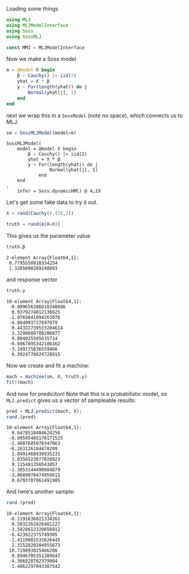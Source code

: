 Loading some things

````julia
using MLJ
using MLJModelInterface
using Soss
using SossMLJ

const MMI = MLJModelInterface
````





Now we make a Soss model

````julia
m = @model X begin
    β ~ Cauchy() |> iid(2)
    yhat = X * β
    y ~ For(length(yhat)) do j
        Normal(yhat[j], 1)
    end
end
````





next we wrap this in a `SossModel` (note no space), which connects us to MLJ.

````julia
sm = SossMLJModel(model=m)
````


````
SossMLJModel(
    model = @model X begin
        β ~ Cauchy() |> iid(2)
        yhat = X * β
        y ~ For(length(yhat)) do j
                Normal(yhat[j], 1)
            end
    end
,
    infer = Soss.dynamicHMC) @ 4…19
````





Let's get some fake data to try it out.

````julia
X = rand(Cauchy(),(10,2))

truth = rand(m(X=X))
````





This gives us the parameter value

````julia
truth.β
````


````
2-element Array{Float64,1}:
 0.7795558910334254
 1.3205090289240893
````





and response vector

````julia
truth.y
````


````
10-element Array{Float64,1}:
 -0.009656286618348886
  0.9379274012136625
 -1.0765641894263076
 -4.884093727697979
  0.44322739533204614
  3.3290688788206877
  9.804025505635714
 -0.6967895342106162
 -3.249175636559466
  0.3924770024728915
````





Now we create and fit a machine:

````julia
mach = machine(sm, X, truth.y)
fit!(mach)
````





And now for prediciton! Note that this is a probabilistic model, so `MLJ.predict` gives us a vector of sampleable results:

````julia
pred = MLJ.predict(mach, X);
rand.(pred)
````


````
10-element Array{Float64,1}:
  0.6478518484624256
 -0.09595465176171525
 -2.4607605070347063
 -6.263126184478209
  1.0491468939935231
  2.0356523077028923
  9.115481356543857
 -1.3853144490084879
 -3.8689070474959615
  0.6793707061491905
````





And here's another sample:

````julia
rand.(pred)
````


````
10-element Array{Float64,1}:
 -0.1191636821334261
  0.5832262026481227
 -3.5828613320656912
 -6.423922375749305
 -1.4119001531626445
  2.3152820204955673
 10.719893825466206
  0.8946705351309647
 -4.306828782379904
 -1.4862297043387542
````

